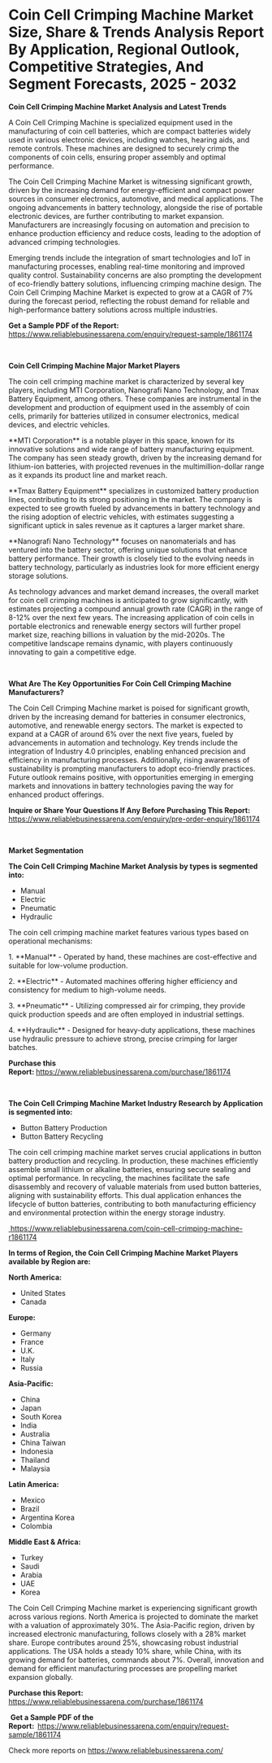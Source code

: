 <p><h1>Coin Cell Crimping Machine Market Size, Share & Trends Analysis Report By Application, Regional Outlook, Competitive Strategies, And Segment Forecasts, 2025 - 2032</h1></p><p><strong>Coin Cell Crimping Machine Market Analysis and Latest Trends</strong></p>
<p><p>A Coin Cell Crimping Machine is specialized equipment used in the manufacturing of coin cell batteries, which are compact batteries widely used in various electronic devices, including watches, hearing aids, and remote controls. These machines are designed to securely crimp the components of coin cells, ensuring proper assembly and optimal performance. </p><p>The Coin Cell Crimping Machine Market is witnessing significant growth, driven by the increasing demand for energy-efficient and compact power sources in consumer electronics, automotive, and medical applications. The ongoing advancements in battery technology, alongside the rise of portable electronic devices, are further contributing to market expansion. Manufacturers are increasingly focusing on automation and precision to enhance production efficiency and reduce costs, leading to the adoption of advanced crimping technologies.</p><p>Emerging trends include the integration of smart technologies and IoT in manufacturing processes, enabling real-time monitoring and improved quality control. Sustainability concerns are also prompting the development of eco-friendly battery solutions, influencing crimping machine design. The Coin Cell Crimping Machine Market is expected to grow at a CAGR of 7% during the forecast period, reflecting the robust demand for reliable and high-performance battery solutions across multiple industries.</p></p>
<p><strong>Get a Sample PDF of the Report:&nbsp;</strong> <a href="https://www.reliablebusinessarena.com/enquiry/request-sample/1861174?utm_campaign=2669&utm_medium=2&utm_source=Github&utm_content=ia&utm_term=22022025&utm_id=coin-cell-crimping-machine">https://www.reliablebusinessarena.com/enquiry/request-sample/1861174</a></p>
<p>&nbsp;</p>
<p><strong>Coin Cell Crimping Machine Major Market Players</strong></p>
<p><p>The coin cell crimping machine market is characterized by several key players, including MTI Corporation, Nanografi Nano Technology, and Tmax Battery Equipment, among others. These companies are instrumental in the development and production of equipment used in the assembly of coin cells, primarily for batteries utilized in consumer electronics, medical devices, and electric vehicles.</p><p>**MTI Corporation** is a notable player in this space, known for its innovative solutions and wide range of battery manufacturing equipment. The company has seen steady growth, driven by the increasing demand for lithium-ion batteries, with projected revenues in the multimillion-dollar range as it expands its product line and market reach.</p><p>**Tmax Battery Equipment** specializes in customized battery production lines, contributing to its strong positioning in the market. The company is expected to see growth fueled by advancements in battery technology and the rising adoption of electric vehicles, with estimates suggesting a significant uptick in sales revenue as it captures a larger market share.</p><p>**Nanografi Nano Technology** focuses on nanomaterials and has ventured into the battery sector, offering unique solutions that enhance battery performance. Their growth is closely tied to the evolving needs in battery technology, particularly as industries look for more efficient energy storage solutions.</p><p>As technology advances and market demand increases, the overall market for coin cell crimping machines is anticipated to grow significantly, with estimates projecting a compound annual growth rate (CAGR) in the range of 8-12% over the next few years. The increasing application of coin cells in portable electronics and renewable energy sectors will further propel market size, reaching billions in valuation by the mid-2020s. The competitive landscape remains dynamic, with players continuously innovating to gain a competitive edge.</p></p>
<p>&nbsp;</p>
<p><strong>What Are The Key Opportunities For Coin Cell Crimping Machine Manufacturers?</strong></p>
<p><p>The Coin Cell Crimping Machine market is poised for significant growth, driven by the increasing demand for batteries in consumer electronics, automotive, and renewable energy sectors. The market is expected to expand at a CAGR of around 6% over the next five years, fueled by advancements in automation and technology. Key trends include the integration of Industry 4.0 principles, enabling enhanced precision and efficiency in manufacturing processes. Additionally, rising awareness of sustainability is prompting manufacturers to adopt eco-friendly practices. Future outlook remains positive, with opportunities emerging in emerging markets and innovations in battery technologies paving the way for enhanced product offerings.</p></p>
<p><strong>Inquire or Share Your Questions If Any Before Purchasing This Report:</strong> <a href="https://www.reliablebusinessarena.com/enquiry/pre-order-enquiry/1861174?utm_campaign=2669&utm_medium=2&utm_source=Github&utm_content=ia&utm_term=22022025&utm_id=coin-cell-crimping-machine">https://www.reliablebusinessarena.com/enquiry/pre-order-enquiry/1861174</a></p>
<p>&nbsp;</p>
<p><strong>Market Segmentation</strong></p>
<p><strong>The Coin Cell Crimping Machine Market Analysis by types is segmented into:</strong></p>
<p><ul><li>Manual</li><li>Electric</li><li>Pneumatic</li><li>Hydraulic</li></ul></p>
<p><p>The coin cell crimping machine market features various types based on operational mechanisms: </p><p>1. **Manual** - Operated by hand, these machines are cost-effective and suitable for low-volume production.</p><p>2. **Electric** - Automated machines offering higher efficiency and consistency for medium to high-volume needs.</p><p>3. **Pneumatic** - Utilizing compressed air for crimping, they provide quick production speeds and are often employed in industrial settings.</p><p>4. **Hydraulic** - Designed for heavy-duty applications, these machines use hydraulic pressure to achieve strong, precise crimping for larger batches.</p></p>
<p><strong>Purchase this Report:&nbsp;</strong><a href="https://www.reliablebusinessarena.com/purchase/1861174?utm_campaign=2669&utm_medium=2&utm_source=Github&utm_content=ia&utm_term=22022025&utm_id=coin-cell-crimping-machine">https://www.reliablebusinessarena.com/purchase/1861174</a></p>
<p>&nbsp;</p>
<p><strong>The Coin Cell Crimping Machine Market Industry Research by Application is segmented into:</strong></p>
<p><ul><li>Button Battery Production</li><li>Button Battery Recycling</li></ul></p>
<p><p>The coin cell crimping machine market serves crucial applications in button battery production and recycling. In production, these machines efficiently assemble small lithium or alkaline batteries, ensuring secure sealing and optimal performance. In recycling, the machines facilitate the safe disassembly and recovery of valuable materials from used button batteries, aligning with sustainability efforts. This dual application enhances the lifecycle of button batteries, contributing to both manufacturing efficiency and environmental protection within the energy storage industry.</p></p>
<p><a href="https://www.reliablebusinessarena.com/coin-cell-crimping-machine-r1861174?utm_campaign=2669&utm_medium=2&utm_source=Github&utm_content=ia&utm_term=22022025&utm_id=coin-cell-crimping-machine">&nbsp;https://www.reliablebusinessarena.com/coin-cell-crimping-machine-r1861174</a></p>
<p><strong>In terms of Region, the Coin Cell Crimping Machine Market Players available by Region are:</strong></p>
<p>
    <p> <strong> North America: </strong>
        <ul>
            <li>United States</li>
            <li>Canada</li>
        </ul>
        </p> 
    <p> <strong> Europe: </strong>
        <ul>
            <li>Germany</li>
            <li>France</li>
            <li>U.K.</li>
            <li>Italy</li>
            <li>Russia</li>
        </ul>
        </p> 
    <p> <strong> Asia-Pacific: </strong>
        <ul>
            <li>China</li>
            <li>Japan</li>
            <li>South Korea</li>
            <li>India</li>
            <li>Australia</li>
            <li>China Taiwan</li>
            <li>Indonesia</li>
            <li>Thailand</li>
            <li>Malaysia</li>
        </ul>
        </p> 
    <p> <strong> Latin America: </strong>
        <ul>
            <li>Mexico</li>
            <li>Brazil</li>
            <li>Argentina Korea</li>
            <li>Colombia</li>
        </ul>
        </p> 
    <p> <strong> Middle East & Africa: </strong>
        <ul>
            <li>Turkey</li>
            <li>Saudi</li>
            <li>Arabia</li>
            <li>UAE</li>
            <li>Korea</li>
        </ul>
    </p>
    </p>
<p><p>The Coin Cell Crimping Machine market is experiencing significant growth across various regions. North America is projected to dominate the market with a valuation of approximately 30%. The Asia-Pacific region, driven by increased electronic manufacturing, follows closely with a 28% market share. Europe contributes around 25%, showcasing robust industrial applications. The USA holds a steady 10% share, while China, with its growing demand for batteries, commands about 7%. Overall, innovation and demand for efficient manufacturing processes are propelling market expansion globally.</p></p>
<p><strong>Purchase this Report: </strong><a href="https://www.reliablebusinessarena.com/purchase/1861174?utm_campaign=2669&utm_medium=2&utm_source=Github&utm_content=ia&utm_term=22022025&utm_id=coin-cell-crimping-machine">https://www.reliablebusinessarena.com/purchase/1861174</a></p>
<p>&nbsp;<strong>Get a Sample PDF of the Report:&nbsp;&nbsp;</strong><a href="https://www.reliablebusinessarena.com/enquiry/request-sample/1861174?utm_campaign=2669&utm_medium=2&utm_source=Github&utm_content=ia&utm_term=22022025&utm_id=coin-cell-crimping-machine">https://www.reliablebusinessarena.com/enquiry/request-sample/1861174</a></p>
<p><strong></strong></p>
<p>Check more reports on <a href="https://www.reliablebusinessarena.com/?utm_campaign=2669&utm_medium=2&utm_source=Github&utm_content=ia&utm_term=22022025&utm_id=coin-cell-crimping-machine">https://www.reliablebusinessarena.com/</a></p>